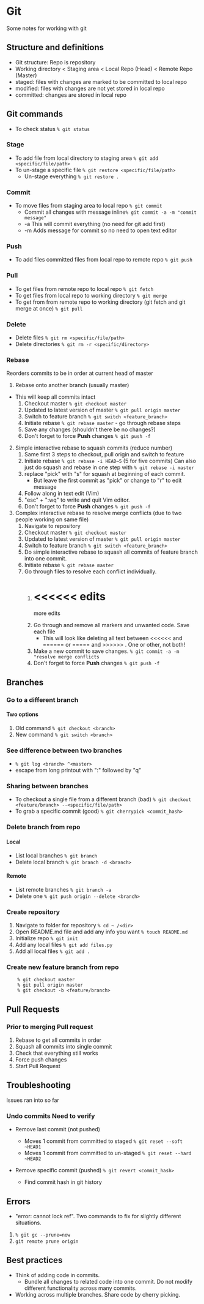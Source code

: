 # Git
Some notes for working with git

## Structure and definitions
- Git structure: Repo is repository
- Working directory < Staging area < Local Repo (Head) < Remote Repo (Master) 
- staged: files with changes are marked to be committed to local repo
- modified: files with changes are not yet stored in local repo
- committed: changes are stored in local repo

## Git commands
- To check status ```% git status```

### Stage
- To add file from local directory to staging area ```% git add <specific/file/path>```
- To un-stage a specific file ```% git restore <specific/file/path>```
    - Un-stage everything ```% git restore .```

### Commit
- To move files from staging area to local repo ```% git commit```
    - Commit all changes with message inline```% git commit -a -m "commit message"```
    - -a This will commit everything (no need for git add first)
    - -m Adds message for commit so no need to open text editor

### Push
- To add files committed files from local repo to remote repo ```% git push```

### Pull
- To get files from remote repo to local repo ```% git fetch```
- To get files from local repo to working directory ```% git merge```
- To get from from remote repo to working directory (git fetch and git merge at once) ```% git pull```

### Delete
- Delete files ```% git rm <specific/file/path>```
- Delete directories ```% git rm -r <specific/directory>```        

### Rebase
Reorders commits to be in order at current head of master
1. Rebase onto another branch (usually master)
- This will keep all commits intact
    1. Checkout master ```% git checkout master```
    2. Updated to latest version of master ```% git pull origin master```
    3. Switch to feature branch ```% git switch <feature_branch>```
    4. Initiate rebase ```% git rebase master```
            - go through rebase steps
    5. Save any changes (shouldn't there be no changes?)
    6. Don't forget to force **Push** changes ```% git push -f```
2. Simple interactive rebase to squash commits (reduce number)
    1. Same first 3 steps to checkout, pull origin and switch to feature
    2. Initiate rebase ```% git rebase -i HEAD~5``` (5 for five commits)
        Can also just do squash and rebase in one step with ```% git rebase -i master```
    3. replace "pick" with "s" for squash at beginning of each commit. 
        - But leave the first commit as "pick" or change to "r" to edit message
    4. Follow along in text edit (Vim)
    5. "esc" + ":wq" to write and quit Vim editor. 
    6. Don't forget to force **Push** changes ```% git push -f```
3. Complex interactive rebase to resolve merge conflicts (due to two people working on same file)
    1. Navigate to repository
    2. Checkout master ```% git checkout master```
    3. Updated to latest version of master ```% git pull origin master```
    4. Switch to feature branch ```% git switch <feature_branch>```
    5. Do simple interactive rebase to squash all commits of feature branch into one commit. 
    6. Initiate rebase ```% git rebase master```
    6. Go through files to resolve each conflict individually. 
        1. <<<<<<
           edits
           ======
           more edits
           >>>>>>
        2. Go through and remove all markers and unwanted code. Save each file
           - This will look like deleting all text between <<<<<< and ====== or ===== and >>>>>> . One or other, not both!
        3. Make a new commit to save changes. ```% git commit -a -m "resolve merge conflicts```
        4. Don't forget to force **Push** changes ```% git push -f```

## Branches

### Go to a different branch
#### Two options
1. Old command ```% git checkout <branch>```
2. New command ```% git switch <branch>```

### See difference between two branches
- ```% git log <branch> ^<master>```
- escape from long printout with ":" followed by "q"

### Sharing between branches
- To checkout a single file from a different branch (bad) ```% git checkout <feature/branch> --<specific/file/path>```
- To grab a specific commit (good) ```% git cherrypick <commit_hash>```

### Delete branch from repo
#### Local
- List local branches ```% git branch```
- Delete local branch ```% git branch -d <branch>```
#### Remote
- List remote branches ```% git branch -a```
- Delete one ```% git push origin --delete <branch>```

### Create repository
1. Navigate to folder for repository ```% cd ~ /<dir>```
2. Open README.md file and add any info you want ```% touch README.md```
3. Initialize repo ```% git init```
4. Add any local files ```% git add files.py```
5. Add all local files ```% git add .```

### Create new feature branch from repo
```
    % git checkout master
    % git pull origin master
    % git checkout -b <feature/branch>
```

## Pull Requests

### Prior to merging Pull request
1. Rebase to get all commits in order
2. Squash all commits into single commit
3. Check that everything still works
4. Force push changes
3. Start Pull Request

## Troubleshooting
Issues ran into so far

### Undo commits  **Need to verify**

- Remove last commit (not pushed)
    - Moves 1 commit from committed to staged ```% git reset --soft ~HEAD1```
    - Moves 1 commit from committed to un-staged ```% git reset --hard ~HEAD2```

- Remove specific commit (pushed) ```% git revert <commit_hash>```
    - Find commit hash in git history

## Errors
- "error: cannot lock ref". Two commands to fix for slightly different situations.
1. ```% git gc --prune=now```
2. ```git remote prune origin```

## Best practices
- Think of adding code in commits. 
    - Bundle all changes to related code into one commit. Do not modify different functionality across many commits. 
- Working across multiple branches. Share code by cherry picking. 
